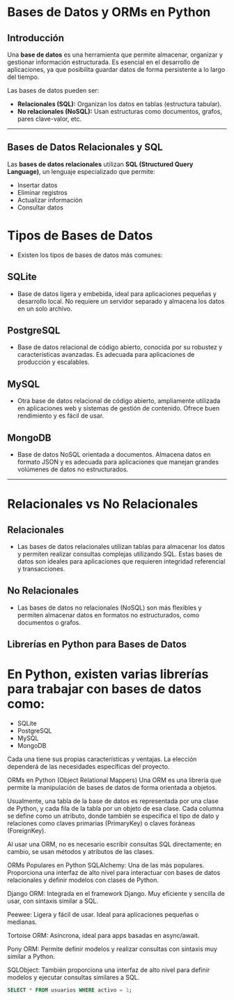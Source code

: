 # Bases de Datos y ORMs en Python

## Introducción

Una **base de datos** es una herramienta que permite almacenar, organizar y gestionar información estructurada. Es esencial en el desarrollo de aplicaciones, ya que posibilita guardar datos de forma persistente a lo largo del tiempo.

Las bases de datos pueden ser:

- **Relacionales (SQL):** Organizan los datos en tablas (estructura tabular).
- **No relacionales (NoSQL):** Usan estructuras como documentos, grafos, pares clave-valor, etc.

---

## Bases de Datos Relacionales y SQL

Las **bases de datos relacionales** utilizan **SQL (Structured Query Language)**, un lenguaje especializado que permite:

- Insertar datos
- Eliminar registros
- Actualizar información
- Consultar datos

# Tipos de Bases de Datos
- Existen los tipos de bases de datos más comunes:

## SQLite 
- Base de datos ligera y embebida, ideal para aplicaciones pequeñas y desarrollo local. No requiere un servidor separado y almacena los datos en un solo archivo.

## PostgreSQL
- Base de datos relacional de código abierto, conocida por su robustez y características avanzadas. Es adecuada para aplicaciones de producción y escalables.

## MySQL 
- Otra base de datos relacional de código abierto, ampliamente utilizada en aplicaciones web y sistemas de gestión de contenido. Ofrece buen rendimiento y es fácil de usar.

## MongoDB
- Base de datos NoSQL orientada a documentos. Almacena datos en formato JSON y es adecuada para aplicaciones que manejan grandes volúmenes de datos no estructurados.

---

# Relacionales vs No Relacionales

## Relacionales
- Las bases de datos relacionales utilizan tablas para almacenar los datos y permiten realizar consultas complejas utilizando SQL. Estas bases de datos son ideales para aplicaciones que requieren integridad referencial y transacciones.

## No Relacionales
- Las bases de datos no relacionales (NoSQL) son más flexibles y permiten almacenar datos en formatos no estructurados, como documentos o grafos.

## Librerías en Python para Bases de Datos
# En Python, existen varias librerías para trabajar con bases de datos como:
- SQLite
- PostgreSQL
- MySQL
- MongoDB

Cada una tiene sus propias características y ventajas. La elección dependerá de las necesidades específicas del proyecto.

ORMs en Python (Object Relational Mappers)
Una ORM es una librería que permite la manipulación de bases de datos de forma orientada a objetos.

Usualmente, una tabla de la base de datos es representada por una clase de Python, y cada fila de la tabla por un objeto de esa clase. Cada columna se define como un atributo, donde también se especifica el tipo de dato y relaciones como claves primarias (PrimaryKey) o claves foráneas (ForeignKey).

Al usar una ORM, no es necesario escribir consultas SQL directamente; en cambio, se usan métodos y atributos de las clases.

ORMs Populares en Python
SQLAlchemy: Una de las más populares. Proporciona una interfaz de alto nivel para interactuar con bases de datos relacionales y definir modelos con clases de Python.

Django ORM: Integrada en el framework Django. Muy eficiente y sencilla de usar, con sintaxis similar a SQL.

Peewee: Ligera y fácil de usar. Ideal para aplicaciones pequeñas o medianas.

Tortoise ORM: Asíncrona, ideal para apps basadas en async/await.

Pony ORM: Permite definir modelos y realizar consultas con sintaxis muy similar a Python.

SQLObject: También proporciona una interfaz de alto nivel para definir modelos y ejecutar consultas similares a SQL.

```sql
SELECT * FROM usuarios WHERE activo = 1;


